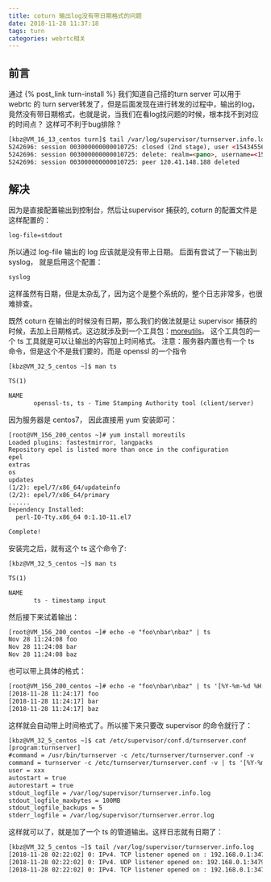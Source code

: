 ```yaml
---
title: coturn 输出log没有带日期格式的问题
date: 2018-11-28 11:37:18
tags: turn
categories: webrtc相关
---
```

## 前言
通过 {% post_link turn-install %} 我们知道自己搭的turn server 可以用于 webrtc 的 turn server转发了，但是后面发现在进行转发的过程中，输出的log，竟然没有带日期格式，也就是说，当我们在看log找问题的时候，根本找不到对应的时间点？ 这样可不利于bug排除？
<!--more-->
```html
[kbz@VM_16_13_centos turn]$ tail /var/log/supervisor/turnserver.info.log
5242696: session 003000000000010725: closed (2nd stage), user <1543455600:a97eeb03cd2512ee15906079a1c418_21_24_18154505> realm <pano> origin <>, local 172.16.16.13:3478, remote 125.77.202.250:52366, reason: allocation timeout
5242696: session 003000000000010725: delete: realm=<pano>, username=<1543455600:a97eeb03cd2512ee15906079a1c418_21_24_18154505>
5242696: session 003000000000010725: peer 120.41.148.188 deleted
```
## 解决
因为是直接配置输出到控制台，然后让supervisor 捕获的, coturn 的配置文件是这样配置的：
```html
log-file=stdout
```
所以通过 log-file 输出的 log 应该就是没有带上日期。 后面有尝试了一下输出到 syslog， 就是启用这个配置：
```html
syslog
```
这样虽然有日期，但是太杂乱了，因为这个是整个系统的，整个日志非常多，也很难排查。

既然 coturn 在输出的时候没有日期，那么我们的做法就是让 supervisor 捕获的时候，去加上日期格式。这边就涉及到一个工具包：[moreutils](https://joeyh.name/code/moreutils/)。 这个工具包的一个 ts 工具就是可以让输出的内容加上时间格式。
注意：服务器内置也有一个 ts 命令，但是这个不是我们要的，而是 openssl 的一个指令
```html
[kbz@VM_32_5_centos ~]$ man ts

TS(1)                                                                                                        OpenSSL                                                                                                       TS(1)

NAME
       openssl-ts, ts - Time Stamping Authority tool (client/server)
```
因为服务器是 centos7， 因此直接用 yum 安装即可：
```html
[root@VM_156_200_centos ~]# yum install moreutils
Loaded plugins: fastestmirror, langpacks
Repository epel is listed more than once in the configuration
epel                                                                                                                                                                                                           | 3.2 kB  00:00:00     
extras                                                                                                                                                                                                         | 3.4 kB  00:00:00     
os                                                                                                                                                                                                             | 3.6 kB  00:00:00     
updates                                                                                                                                                                                                        | 3.4 kB  00:00:00     
(1/2): epel/7/x86_64/updateinfo                                                                                                                                                                                | 933 kB  00:00:00     
(2/2): epel/7/x86_64/primary     
......
Dependency Installed:
  perl-IO-Tty.x86_64 0:1.10-11.el7                                          perl-IPC-Run.noarch 0:0.92-2.el7                                          perl-Time-Duration.noarch 0:1.06-17.el7                                         

Complete!
```
安装完之后，就有这个 ts 这个命令了:
```html
[kbz@VM_32_5_centos ~]$ man ts

TS(1)                                                                                                                                                                                                                      TS(1)

NAME
       ts - timestamp input
```
然后接下来试着输出：
```html
[root@VM_156_200_centos ~]# echo -e "foo\nbar\nbaz" | ts
Nov 28 11:24:08 foo
Nov 28 11:24:08 bar
Nov 28 11:24:08 baz
```
也可以带上具体的格式：
```html
[root@VM_156_200_centos ~]# echo -e "foo\nbar\nbaz" | ts '[%Y-%m-%d %H:%M:%S]'
[2018-11-28 11:24:17] foo
[2018-11-28 11:24:17] bar
[2018-11-28 11:24:17] baz
```
这样就会自动带上时间格式了。所以接下来只要改 supervisor 的命令就行了：
```html
[kbz@VM_32_5_centos ~]$ cat /etc/supervisor/conf.d/turnserver.conf
[program:turnserver]
#command = /usr/bin/turnserver -c /etc/turnserver/turnserver.conf -v
command = turnserver -c /etc/turnserver/turnserver.conf -v | ts '[%Y-%m-%d %H:%M:%S]'
user = xxx
autostart = true
autorestart = true
stdout_logfile = /var/log/supervisor/turnserver.info.log
stdout_logfile_maxbytes = 100MB
stdout_logfile_backups = 5
stderr_logfile = /var/log/supervisor/turnserver.error.log
```
这样就可以了，就是加了一个 ts 的管道输出。这样日志就有日期了：
```html
[kbz@VM_32_5_centos ~]$ tail /var/log/supervisor/turnserver.info.log
[2018-11-28 02:22:02] 0: IPv4. TCP listener opened on : 192.168.0.1:3478
[2018-11-28 02:22:02] 0: IPv4. UDP listener opened on: 192.168.0.1:3479
[2018-11-28 02:22:02] 0: IPv4. TCP listener opened on : 192.168.0.1:3479
```






















